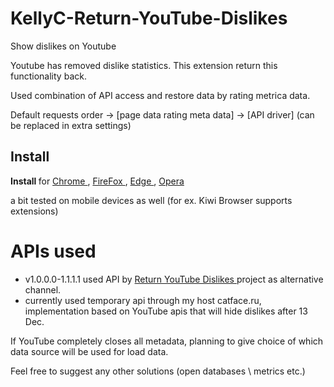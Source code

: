 # KellyC-Return-YouTube-Dislikes

Show dislikes on Youtube

Youtube has removed dislike statistics. This extension return this functionality back.

Used combination of API access and restore data by rating metrica data.

Default requests order -> [page data rating meta data] -> [API driver] (can be replaced in extra settings)

<h2> Install </h2>

<p>
<b> Install </b> for <a href="https://chrome.google.com/webstore/detail/kellyc-return-youtube-dis/gmdihkflccbodfkfioifolcijgahdgaf?hl=en"> Chrome </a>,
 <a href="https://addons.mozilla.org/en/firefox/addon/return-youtube-dislike/"> FireFox </a>, <a href = "https://chrome.google.com/ webstore / detail / kellyc-return-youtube-dis / gmdihkflccbodfkfioifolcijgahdgaf? hl = en "> Edge </a>, <a href =" https://chrome.google.com/webstore/detail/kellyc-return-youtube- dis / gmdihkflccbodfkfioifolcijgahdgaf? hl = en "> Opera </a>
</p>

a bit tested on mobile devices as well (for ex. Kiwi Browser supports extensions)


# APIs used

- v1.0.0.0-1.1.1.1 used API by <a href="https://returnyoutubedislike.com/"> Return YouTube Dislikes </a> project as alternative channel. <br>
- currently used temporary api through my host catface.ru, implementation based on YouTube apis that will hide dislikes after 13 Dec.

If YouTube completely closes all metadata, planning to give choice of which data source will be used for load data.

Feel free to suggest any other solutions (open databases \ metrics etc.)